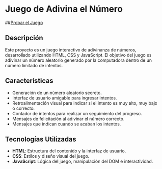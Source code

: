 # Juego de Adivina el Número
##[Probar el Juego](https://gezcarlos22.github.io/Numero_Secreto/)

## Descripción

Este proyecto es un juego interactivo de adivinanza de números, desarrollado utilizando HTML, CSS y JavaScript. El objetivo del juego es adivinar un número aleatorio generado por la computadora dentro de un número limitado de intentos.

## Características

-   Generación de un número aleatorio secreto.
-   Interfaz de usuario amigable para ingresar intentos.
-   Retroalimentación visual para indicar si el intento es muy alto, muy bajo o correcto.
-   Contador de intentos para realizar un seguimiento del progreso.
-   Mensajes de felicitación al adivinar el número correcto.
-   Mensajes que indican cuando se acaban los intentos.

## Tecnologías Utilizadas

-   **HTML**: Estructura del contenido y la interfaz de usuario.
-   **CSS**: Estilos y diseño visual del juego.
-   **JavaScript**: Lógica del juego, manipulación del DOM e interactividad.

